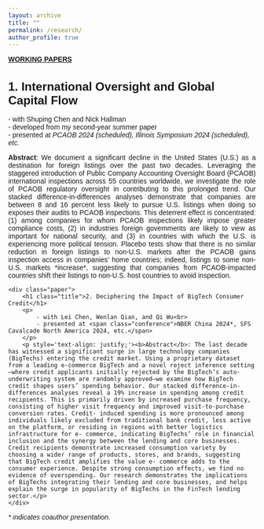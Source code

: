 ```yaml
---
layout: archive
title: ""
permalink: /research/
author_profile: true
---
```


<b><u>WORKING PAPERS</u></b>

<html lang="en">

<head>
<meta charset="UTF-8">
<title>Research</title>
<style>
    body { font-family: Arial, sans-serif; }
    .title { font-size: 24px; font-weight: bold; }
    .conference { font-style: italic; }
</style>
</head>
<body>
    <div class="paper">
        <h1 class="title">1. International Oversight and Global Capital Flow</h1>
        <p>
            - with Shuping Chen and Nick Hallman<br>
            - developed from my second-year summer paper<br>
            - presented at <span class="conference">PCAOB 2024 (scheduled), Illinois Symposium 2024 (scheduled), etc.</span>
        </p>
        <p style='text-align: justify;'><b>Abstract</b>: We document a significant decline in the United States (U.S.) as a destination for foreign listings over the past two decades. Leveraging the staggered introduction of Public Company Accounting Oversight Board (PCAOB) international inspections across 55 countries worldwide, we investigate the role of PCAOB regulatory oversight in contributing to this prolonged trend. Our stacked difference-in-differences analyses demonstrate that companies are between 8 and 16 percent less likely to pursue U.S. listings when doing so exposes their audits to PCAOB inspections. This deterrent effect is concentrated: (1) among companies for whom PCAOB inspections likely impose greater compliance costs, (2) in industries foreign governments are likely to view as important for national security, and (3) in countries with which the U.S. is experiencing more political tension. Placebo tests show that there is no similar reduction in foreign listings to non-U.S. markets after the PCAOB gains inspection access in companies’ home countries; indeed, listings to some non-U.S. markets *increase*, suggesting that companies from PCAOB-impacted countries shift their listings to non-U.S. host countries to avoid inspection.</p>
    </div>

</body>

<body>

    <div class="paper">
        <h1 class="title">2. Deciphering the Impact of BigTech Consumer Credit</h1>
        <p>
            - with Lei Chen, Wenlan Qian, and Qi Wu<br>
            - presented at <span class="conference">NBER China 2024*, SFS Cavalcade North America 2024, etc.</span>
        </p>
        <p style='text-align: justify;'><b>Abstract</b>: The last decade has witnessed a significant surge in large technology companies (BigTechs) entering the credit market. Using a proprietary dataset from a leading e-commerce BigTech and a novel reject inference setting—where credit applicants initially rejected by the BigTech’s auto- underwriting system are randomly approved—we examine how BigTech credit shapes users’ spending behavior. Our stacked difference-in-differences analyses reveal a 19% increase in spending among credit recipients. This is primarily driven by increased purchase frequency, consisting of higher visit frequency and improved visit-to-purchase conversion rates. Credit- induced spending is more pronounced among individuals likely excluded from traditional bank credit, less active on the platform, or residing in regions with better logistics infrastructure for e- commerce, indicating BigTechs’ role in financial inclusion and the synergy between the lending and core businesses. Credit recipients demonstrate increased consumption variety by choosing a wider range of products, stores, and brands, suggesting that BigTech credit amplifies the value e- commerce adds to the consumer experience. Despite strong consumption effects, we find no evidence of overspending. Our research demonstrates the implications of BigTechs integrating their lending and core businesses, and helps explain the surge in popularity of BigTechs in the FinTech lending sector.</p>
    </div>

</body>
</html>

*\* indicates coauthor presentation.*
